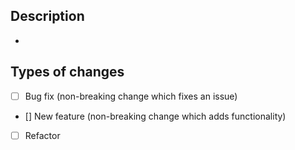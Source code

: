 <!--- Provide a general summary of your changes in the Title above -->

## Description
<!--- Describe your changes in detail -->
-  

## Types of changes
<!--- What types of changes does your code introduce? Put an `x` in all the boxes that apply: -->
- [ ] Bug fix (non-breaking change which fixes an issue)
- [] New feature (non-breaking change which adds functionality)
- [ ] Refactor
